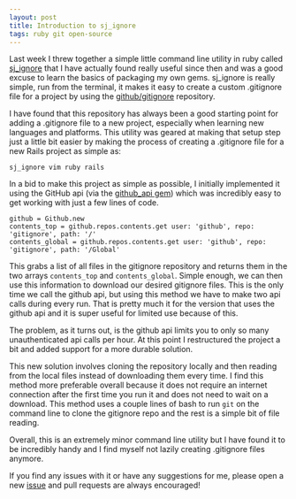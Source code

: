 ```yaml
---
layout: post
title: Introduction to sj_ignore
tags: ruby git open-source
---
```


Last week I threw together a simple little command line utility in ruby called
[sj_ignore](https://github.com/sjdev/sj-ignore) that I have actually found
really useful since then and was a good excuse to learn the basics of packaging
my own gems.  sj_ignore is really simple, run from the terminal, it makes it
easy to create a custom .gitignore file for a project by using the
[github/gitignore](https://github.com/github/gitignore) repository.

I have found that this repository has always been a good starting point for
adding a .gitignore file to a new project, especially when learning new
languages and platforms.  This utility was geared at making that setup step
just a little bit easier by making the process of creating a .gitignore file
for a new Rails project as simple as:

    sj_ignore vim ruby rails

In a bid to make this project as simple as possible, I initially implemented it
using the GitHub api (via the
[github_api gem](https://github.com/peter-murach/github)) which was incredibly
easy to get working with just a few lines of code.

    github = Github.new
    contents_top = github.repos.contents.get user: 'github', repo: 'gitignore', path: '/'
    contents_global = github.repos.contents.get user: 'github', repo: 'gitignore', path: '/Global'

This grabs a list of all files in the gitignore repository and returns them in
the two arrays `contents_top` and `contents_global`. Simple enough, we can then
use this information to download our desired gitignore files. This is the only
time we call the github api, but using this method we have to make two api calls
during every run. That is pretty much it for the version that uses the github
api and it is super useful for limited use because of this.

The problem, as it turns out, is the github api limits you to only so many
unauthenticated api calls per hour.  At this point I restructured the project a
bit and added support for a more durable solution.

This new solution involves cloning the repository locally and then reading from
the local files instead of downloading them every time. I find this method more
preferable overall because it does not require an internet connection after the
first time you run it and does not need to wait on a download. This method uses
a couple lines of bash to run `git` on the command line to clone the gitignore
repo and the rest is a simple bit of file reading.

Overall, this is an extremely minor command line utility but I have found it to
be incredibly handy and I find myself not lazily creating .gitignore files
anymore.

If you find any issues with it or have any suggestions for me, please open a
new [issue](http://github.com/sjdev/sj-ignore/issues) and pull requests are
always encouraged!
